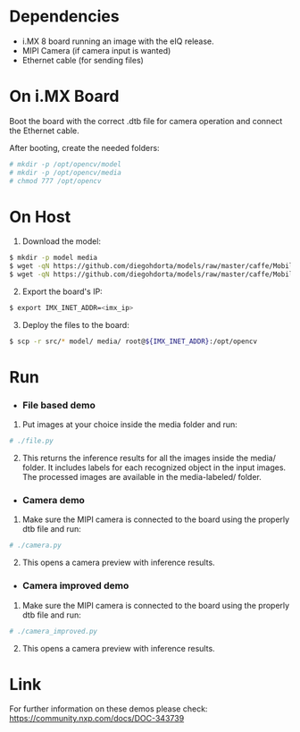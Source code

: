 Dependencies
============

* i.MX 8 board running an image with the eIQ release.
* MIPI Camera (if camera input is wanted)
* Ethernet cable (for sending files)

On i.MX Board
=============

Boot the board with the correct .dtb file for camera operation and connect the
Ethernet cable.

After booting, create the needed folders:

```bash
# mkdir -p /opt/opencv/model
# mkdir -p /opt/opencv/media
# chmod 777 /opt/opencv
```

On Host
=======

1) Download the model:

```bash
$ mkdir -p model media
$ wget -qN https://github.com/diegohdorta/models/raw/master/caffe/MobileNetSSD_deploy.caffemodel -P model/
$ wget -qN https://github.com/diegohdorta/models/raw/master/caffe/MobileNetSSD_deploy.prototxt -P model/
```

2) Export the board's IP:

```bash
$ export IMX_INET_ADDR=<imx_ip>
```

3) Deploy the files to the board:

```bash
$ scp -r src/* model/ media/ root@${IMX_INET_ADDR}:/opt/opencv
```

Run
===

* ### File based demo

1) Put images at your choice inside the media folder and run:

```bash
# ./file.py
```

2) This returns the inference results for all the images inside the
media/ folder. It includes labels for each recognized object in the
input images. The processed images are available in the media-labeled/
folder.

* ### Camera demo

1) Make sure the MIPI camera is connected to the board using the properly
dtb file and run:

```bash
# ./camera.py
```

2) This opens a camera preview with inference results.

* ### Camera improved demo

1) Make sure the MIPI camera is connected to the board using the properly
dtb file and run:

```bash
# ./camera_improved.py
```

2) This opens a camera preview with inference results.

Link
====

For further information on these demos please check:
https://community.nxp.com/docs/DOC-343739
